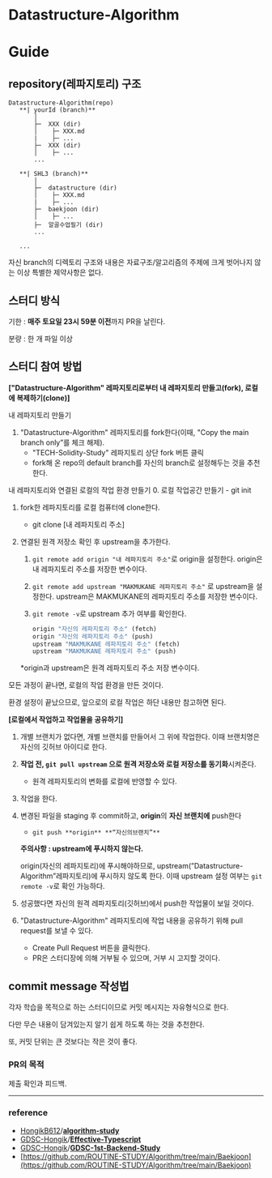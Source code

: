 # Datastructure-Algorithm
# Guide

## repository(레파지토리) 구조

```
Datastructure-Algorithm(repo)
   **| yourId (branch)**
       │
       ├─  XXX (dir)
       │    ├─ XXX.md
       |    ├─ ...
       ├─  XXX (dir)
       │    ├─ ...
       ...

   **| SHL3 (branch)**
       │
       ├─  datastructure (dir)
       │    ├─ XXX.md
       |    ├─ ...
       ├─  baekjoon (dir)
       │    ├─ ...
       ├─  알골수업필기 (dir)
       ...
  
   ...
```


자신 branch의 디렉토리 구조와 내용은 자료구조/알고리즘의 주제에 크게 벗어나지 않는 이상 특별한 제약사항은 없다.

## 스터디 방식

기한 : **매주 토요일 23시 59분 이전**까지 PR을 날린다.

분량 : 한 개 파일 이상

## 스터디 참여 방법

**["Datastructure-Algorithm" 레파지토리로부터 내 레파지토리 만들고(fork), 로컬에 복제하기(clone)]**

내 레파지토리 만들기
1. "Datastructure-Algorithm" 레파지토리를 fork한다(이때, "Copy the main branch only”를 체크 해제).
    - "TECH-Solidity-Study" 레파지토리 상단 fork 버튼 클릭
    - fork해 온 repo의 default branch를 자신의 branch로 설정해두는 것을 추천한다.
    
내 레파지토리와 연결된 로컬의 작업 환경 만들기
0. 로컬 작업공간 만들기
    - git init
1. fork한 레파지토리를 로컬 컴퓨터에 clone한다.
    - git clone [내 레파지토리 주소]
2. 연결된 원격 저장소 확인 후 upstream을 추가한다.
    1. `git remote add origin "내 레파지토리 주소"`로 origin을 설정한다. origin은 내 레파지토리 주소를 저장한 변수이다.
    2. `git remote add upstream "MAKMUKANE 레파지토리 주소"` 로 upstream을 설정한다. upstream은 MAKMUKANE의 레파지토리 주소를 저장한 변수이다.
    3. `git remote -v`로 upstream 추가 여부를 확인한다.
        
        ```jsx
        origin "자신의 레파지토리 주소" (fetch)
        origin "자신의 레파지토리 주소" (push)
        upstream "MAKMUKANE 레파지토리 주소" (fetch)
        upstream "MAKMUKANE 레파지토리 주소" (push)
        ```
        
    
    *origin과 upstream은 원격 레파지토리 주소 저장 변수이다.
    

모든 과정이 끝나면, 로컬의 작업 환경을 만든 것이다.

환경 설정이 끝났으므로, 앞으로의 로컬 작업은 하단 내용만 참고하면 된다.

**[로컬에서 작업하고 작업물을 공유하기]**

1. 개별 브랜치가 없다면, 개별 브랜치를 만들어서 그 위에 작업한다. 이때 브랜치명은 자신의 깃허브 아이디로 한다.
2. **작업 전, `git pull upstream` 으로 원격 저장소와 로컬 저장소를 동기화**시켜준다.
    - 원격 레파지토리의 변화를 로컬에 반영할 수 있다.
3. 작업을 한다.
4. 변경된 파일을 staging 후 commit하고, **origin**의 **자신 브랜치에** push한다
    - `git push **origin** **“자신의브랜치”**`
    
    **주의사항 : upstream에 푸시하지 않는다.**
    
    origin(자신의 레파지토리)에 푸시해야하므로, upstream(”Datastructure-Algorithm”레파지토리)에 푸시하지 않도록 한다. 이때 upstream 설정 여부는 `git remote -v`로 확인 가능하다.
    
5. 성공했다면 자신의 원격 레파지토리(깃허브)에서 push한 작업물이 보일 것이다.
6. "Datastructure-Algorithm" 레파지토리에 작업 내용을 공유하기 위해 pull request를 보낼 수 있다.
    - Create Pull Request 버튼을 클릭한다.
    - PR은 스터디장에 의해 거부될 수 있으며, 거부 시 고지할 것이다.

## commit message 작성법

각자 학습을 목적으로 하는 스터디이므로 커밋 메시지는 자유형식으로 한다.

다만 무슨 내용이 담겨있는지 알기 쉽게 하도록 하는 것을 추천한다.

또, 커밋 단위는 큰 것보다는 작은 것이 좋다.

### PR의 목적

제출 확인과 피드백.

---

### reference

- [HongikB612](https://github.com/HongikB612)/**[algorithm-study](https://github.com/HongikB612/algorithm-study)**
- [GDSC-Hongik](https://github.com/GDSC-Hongik)/**[Effective-Typescript](https://github.com/GDSC-Hongik/Effective-Typescript)**
- [GDSC-Hongik](https://github.com/GDSC-Hongik)/**[GDSC-1st-Backend-Study](https://github.com/GDSC-Hongik/GDSC-1st-Backend-Study)**
- [https://github.com/ROUTINE-STUDY/Algorithm/tree/main/Baekjoon](https://github.com/ROUTINE-STUDY/Algorithm/tree/main/Baekjoon)

